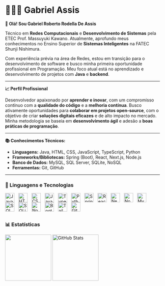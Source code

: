 # 👩🏻‍💻 Gabriel Assis

**👋 Olá! Sou Gabriel Roberto Rodella De Assis**


Técnico em **Redes Computacionais** e **Desenvolvimento de Sistemas** pela ETEC Prof. Massuyuki Kawano. Atualmente, aprofundo meus conhecimentos no Ensino Superior de **Sistemas Inteligentes** na FATEC Shunji Nishimura.

Com experiência prévia na área de Redes, estou em transição para o desenvolvimento de software e busco minha primeira oportunidade profissional em Programação. Meu foco atual está no aprendizado e desenvolvimento de projetos com **Java** e **backend**.

---

**📈 Perfil Profissional**

Desenvolvedor apaixonado por **aprender e inovar**, com um compromisso contínuo com a **qualidade do código** e a **melhoria contínua**. Busco ativamente oportunidades para **colaborar em projetos open-source**, com o objetivo de criar **soluções digitais eficazes** e de alto impacto no mercado. Minha metodologia se baseia em **desenvolvimento ágil** e adesão a **boas práticas de programação**.

---

**📚 Conhecimentos Técnicos:**

* **Linguagens:** Java, HTML, CSS, JavaScript, TypeScript, Python 
* **Frameworks/Bibliotecas:** Spring (Boot), React, Next.js, Node.js
* **Banco de Dados:** MySQL, SQL Server, SQLite, NoSQL
* **Ferramentas:** Git, GitHub

---

### 🤖 Linguagens e Tecnologias

<img
    align="left"
    alt="Java"
    title="Java"
    width="30px"
    style="padding-right: 10px;"
    src="https://cdn.jsdelivr.net/gh/devicons/devicon@latest/icons/java/java-original.svg"
/>
<img
    align="left"
    alt="HTML"
    title="HTML"
    width="30px"
    style="padding-right: 10px;"
    src="https://cdn.jsdelivr.net/gh/devicons/devicon@latest/icons/html5/html5-original.svg"
/>
<img
    align="left"
    alt="CSS"
    title="CSS"
    width="30px"
    style="padding-right: 10px;"
    src="https://cdn.jsdelivr.net/gh/devicons/devicon@latest/icons/css3/css3-original.svg"
/>
<img
    align="left"
    alt="JavaScript"
    title="JavaScript"
    width="30px"
    style="padding-right: 10px;"
    src="https://cdn.jsdelivr.net/gh/devicons/devicon@latest/icons/javascript/javascript-original.svg"
/>
<img
    align="left"
    alt="TypeScript"
    title="TypeScript"
    width="30px"
    style="padding-right: 10px;"
    src="https://cdn.jsdelivr.net/gh/devicons/devicon@latest/icons/typescript/typescript-original.svg"
/>
<img
    align="left"
    alt="Python"
    title="Python"
    width="30px"
    style="padding-right: 10px;"
    src="https://cdn.jsdelivr.net/gh/devicons/devicon@latest/icons/python/python-original.svg"
/>
<img
    align="left"
    alt="Spring Boot"
    title="Spring Boot"
    width="30px"
    style="padding-right: 10px;"
    src="https://cdn.jsdelivr.net/gh/devicons/devicon@latest/icons/spring/spring-original.svg"
/>
<img
    align="left"
    alt="React"
    title="React"
    width="30px"
    style="padding-right: 10px;"
    src="https://cdn.jsdelivr.net/gh/devicons/devicon@latest/icons/react/react-original.svg"
/>
<img
    align="left"
    alt="Next.js"
    title="Next.js"
    width="30px"
    style="padding-right: 10px;"
    src="https://cdn.jsdelivr.net/gh/devicons/devicon@latest/icons/nextjs/nextjs-original.svg"
/>
<img
    align="left"
    alt="Node.js"
    title="Node.js"
    width="30px"
    style="padding-right: 10px;"
    src="https://cdn.jsdelivr.net/gh/devicons/devicon@latest/icons/nodejs/nodejs-original.svg"
/>
<img
    align="left"
    alt="MySQL"
    title="MySQL"
    width="30px"
    style="padding-right: 10px;"
    src="https://cdn.jsdelivr.net/gh/devicons/devicon@latest/icons/mysql/mysql-original.svg"
/>
<img
    align="left"
    alt="SQL Server"
    title="SQL Server"
    width="30px"
    style="padding-right: 10px;"
    src="https://cdn.jsdelivr.net/gh/devicons/devicon@latest/icons/microsoftsqlserver/microsoftsqlserver-original.svg"
/>
<img
    align="left"
    alt="SQLite"
    title="SQLite"
    width="30px"
    style="padding-right: 10px;"
    src="https://cdn.jsdelivr.net/gh/devicons/devicon@latest/icons/sqlite/sqlite-original.svg"
/>
<img
    align="left"
    alt="NoSQL"
    title="NoSQL"
    width="30px"
    style="padding-right: 10px;"
    src="https://cdn.jsdelivr.net/gh/devicons/devicon@latest/icons/mongodb/mongodb-original.svg"
/>
<img
    align="left"
    alt="Bootstrap"
    title="Bootstrap"
    width="30px"
    style="padding-right: 10px;"
    src="https://cdn.jsdelivr.net/gh/devicons/devicon@latest/icons/bootstrap/bootstrap-original.svg"
/>
<img
    align="left"
    alt="Tailwind"
    title="Tailwind"
    width="30px"
    style="padding-right: 10px;"
    src="https://cdn.jsdelivr.net/gh/devicons/devicon@latest/icons/tailwindcss/tailwindcss-original.svg"
/>



<img
    align="left"
    alt="Git"
    title="Git"
    width="30px"
    style="padding-right: 10px;"
    src="https://cdn.jsdelivr.net/gh/devicons/devicon@latest/icons/git/git-original.svg"
/>

<br/>
<br/>
<br/>
<br/>

### 📊 Estatísticas

<img
    height="150"
    src="https://github-readme-stats.vercel.app/api?username=Gabriel-Assis-22&show_icons=true&theme=dracula&include_all_commits=true&count_private=true"
/>
<img
    alt="GitHub Stats"
    height="150" src="https://github-readme-stats.vercel.app/api/top-langs/?username=Gabriel-Assis-22&theme=tokyonight&layout=compact&custom_title=Tecnologias&langs_count=9"
/>

</p>
